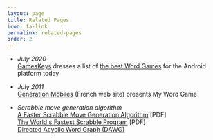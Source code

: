 ```yaml
---
layout: page
title: Related Pages
icon: fa-link
permalink: related-pages
order: 2
---
```


* _July 2020_  
  [GamesKeys](https://gameskeys.net/) dresses a list of [the best Word Games](https://gameskeys.net/top-word-games-to-play-2020/) for the Android platform today

* _July 2011_  
  [Génération Mobiles](https://www.forum-generationmobiles.net/t48004-jeu-my-word-game-scrabble-like-en-francais-gratuit-payant) (French web site) presents My Word Game

* *Scrabble move generation algorithm*  
  [A Faster Scrabble Move Generation Algorithm](https://ericsink.com/downloads/faster-scrabble-gordon.pdf) \[PDF]  
  [The World's Fastest Scrabble Program](http://www.nongnu.org/eliot/download/aj.pdf) \[PDF]  
  [Directed Acyclic Word Graph (DAWG)](http://www.wutka.com/dawg.html)

